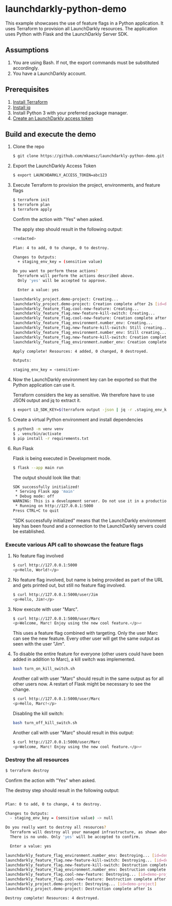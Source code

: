 # launchdarkly-python-demo

This example showcases the use of feature flags in a Python application. It uses Terraform to provision all LaunchDarkly resources. The application uses Python with Flask and the LaunchDarkly Server SDK.

## Assumptions

1. You are using Bash. If not, the export commands must be substituted accordingly.
1. You have a LaunchDarkly account. 


## Prerequisites

1. [Install Terraform](https://developer.hashicorp.com/terraform/tutorials/aws-get-started/install-cli) 
1. [Install jq](https://jqlang.github.io/jq/download/)
1. Install Python 3 with your preferred package manager.
1. [Create an LaunchDarkly access token](https://docs.launchdarkly.com/home/account-security/api-access-tokens#creating-api-access-tokens)

## Build and execute the demo

1. Clone the repo
   
   ```bash
   $ git clone https://github.com/mkaesz/launchdarkly-python-demo.git && cd launchdarkly-python-demo
   ```

1. Export the LaunchDarkly Access Token
   
   ```bash
   $ export LAUNCHDARKLY_ACCESS_TOKEN=abc123
   ```

1. Execute Terraform to provision the project, environments, and feature flags
   
   ```bash
   $ terraform init
   $ terraform plan 
   $ terraform apply
   ```
   Confirm the action with "Yes" when asked.

   The apply step should result in the following output:
   ```bash
   <redacted>

   Plan: 4 to add, 0 to change, 0 to destroy.

   Changes to Outputs:
     + staging_env_key = (sensitive value)

   Do you want to perform these actions?
     Terraform will perform the actions described above.
     Only 'yes' will be accepted to approve.

     Enter a value: yes

   launchdarkly_project.demo-project: Creating...
   launchdarkly_project.demo-project: Creation complete after 2s [id=demo-project]
   launchdarkly_feature_flag.cool-new-feature: Creating...
   launchdarkly_feature_flag.new-feature-kill-switch: Creating...
   launchdarkly_feature_flag.cool-new-feature: Creation complete after 1s [id=demo-project/new-feature]
   launchdarkly_feature_flag_environment.number_env: Creating...
   launchdarkly_feature_flag.new-feature-kill-switch: Still creating... [10s elapsed]
   launchdarkly_feature_flag_environment.number_env: Still creating... [10s elapsed]
   launchdarkly_feature_flag.new-feature-kill-switch: Creation complete after 13s [id=demo-project/new-feature-kill-switch]
   launchdarkly_feature_flag_environment.number_env: Creation complete after 13s [id=demo-project/staging/new-feature]

   Apply complete! Resources: 4 added, 0 changed, 0 destroyed.

   Outputs:

   staging_env_key = <sensitive>
   ```

1. Now the LaunchDarkly environment key can be exported so that the Python application can use it. 

   Terraform considers the key as sensitive. We therefore have to use JSON output and jq to extract it. 

   ```bash
   $ export LD_SDK_KEY=$(terraform output -json | jq -r .staging_env_key.value)
   ```

1. Create a virtual Python environment and install dependencies

   ```bash
   $ python3 -m venv venv
   $ . venv/bin/activate
   $ pip install -r requirements.txt
   ```

1. Run Flask

   Flask is being executed in Development mode.

   ```bash
   $ flask --app main run
   ```

   The output should look like that:
   ```bash
   SDK successfully initialized!
    * Serving Flask app 'main'
    * Debug mode: off
   WARNING: This is a development server. Do not use it in a production deployment. Use a production WSGI server instead.
    * Running on http://127.0.0.1:5000
   Press CTRL+C to quit
   ```
   "SDK successfully initialized" means that the LaunchDarkly environment key has been found and a connection to the LaunchDarkly servers could be established.

### Execute various API call to showcase the feature flags

1. No feature flag involved 

   ```bash
   $ curl http://127.0.0.1:5000
   <p>Hello, World!</p>
   ```

1. No feature flag involved, but name is being provided as part of the URL and gets printed out, but still no feature flag involved.
  
   ```bash
   $ curl http://127.0.0.1:5000/user/Jim
   <p>Hello, Jim!</p>
   ```

1. Now execute with user "Marc". 
   ```bash
   $ curl http://127.0.0.1:5000/user/Marc
   <p>Welcome, Marc! Enjoy using the new cool feature.</p>⏎
   ```
   This uses a feature flag combined with targeting. Only the user Marc can see the new feature. Every other user will get the same output as seen with the user "Jim".

1. To disable the entire feature for everyone (other users could have been added in addition to Marc), a kill switch was implemented.

   ```bash
   bash turn_on_kill_switch.sh
   ```
   Another call with user "Marc" should result in the same output as for all other users now. A restart of Flask might be necessary to see the change.
   
   ```bash
   $ curl http://127.0.0.1:5000/user/Marc
   <p>Hello, Marc!</p>
   ```

   Disabling the kill switch:
   ```bash
   bash turn_off_kill_switch.sh
   ```

   Another call with user "Marc" should result in this output:
   ```bash
   $ curl http://127.0.0.1:5000/user/Marc
   <p>Welcome, Marc! Enjoy using the new cool feature.</p>⏎
   ```

### Destroy the all resources
   ```bash
   $ terraform destroy
   ```
   Confirm the action with "Yes" when asked.

   The destroy step should result in the following output:
   ```bash

   Plan: 0 to add, 0 to change, 4 to destroy.

   Changes to Outputs:
     - staging_env_key = (sensitive value) -> null

   Do you really want to destroy all resources?
     Terraform will destroy all your managed infrastructure, as shown above.
     There is no undo. Only 'yes' will be accepted to confirm.

     Enter a value: yes

   launchdarkly_feature_flag_environment.number_env: Destroying... [id=demo-project/staging/new-feature]
   launchdarkly_feature_flag.new-feature-kill-switch: Destroying... [id=demo-project/new-feature-kill-switch]
   launchdarkly_feature_flag.new-feature-kill-switch: Destruction complete after 0s
   launchdarkly_feature_flag_environment.number_env: Destruction complete after 1s
   launchdarkly_feature_flag.cool-new-feature: Destroying... [id=demo-project/new-feature]
   launchdarkly_feature_flag.cool-new-feature: Destruction complete after 0s
   launchdarkly_project.demo-project: Destroying... [id=demo-project]
   launchdarkly_project.demo-project: Destruction complete after 1s

   Destroy complete! Resources: 4 destroyed.
   ```


